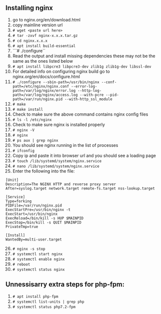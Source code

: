 ## Installing nginx
1.  go to nginx.org/en/download.html
2.  copy mainline version url
3.  ```# wget <paste url here>```
4.  ```# tar -zxvf nginx-x.x.x.tar.gz```
5.  ```# cd nginx.x.x.x```
6.  ```# apt install build-essential```
7.  ```# ./configure``
8.  Read the output and install missing dependencies these may not be the same as the ones listed below
9.  ```# apt install libpcre3 libpcre3-dev zlib1g zlib1g-dev libssl-dev```
10. For detailed info on configuring nginx build go to nginx.org/en/docs/configure.html 
11. ```# ./configure --sbin-path=/usr/bin/nginx --conf-path=/etc/nginx/nginx.conf --error-log-path=/var/log/nginx/error.log --http-log-path=/var/log/nginx/access.log --with-pcre --pid-path=/var/run/nginx.pid --with-http_ssl_module```
12. ```# make```
13. ```# make install```
14. Check to make sure the above command contains nginx config files
15. ```# ls -l /etc/nginx```
16. Check to make sure nginx is installed properly
17. ```# nginx -V```
18. ```# nginx```
19. ```# ps aux | grep nginx```
20. You should see nginx running in the list of processes
21. ```# ifconfig```
22. Copy ip and paste it into browser url and you should see a loading page
23. ```# touch /lib/systemd/system/nginx.service```
24. ```# nano /lib/systemd/system/nginx.service```
25. Enter the following into the file:
```
[Unit]
Description=The NGINX HTTP and reverse proxy server
After=syslog.target network.target remote-fs.target nss-lookup.target

[Service]
Type=forking
PIDFile=/var/run/nginx.pid
ExecStartPre=/usr/bin/nginx -t
ExecStart=/usr/bin/nginx
ExecReload=/bin/kill -s HUP $MAINPID
ExecStop=/bin/kill -s QUIT $MAINPID
PrivateTmp=true

[Install]
WantedBy=multi-user.target
```
26. ```# nginx -s stop```
27. ```# systemctl start nginx```
28. ```# systemctl enable nginx```
29. ```# reboot```
30. ```# systemctl status nginx```

## Unnessisarry extra steps for php-fpm:
1.  ```# apt install php-fpm```
2.  ```# systemctl list-units | grep php```
3.  ```# systemctl status php7.2-fpm```